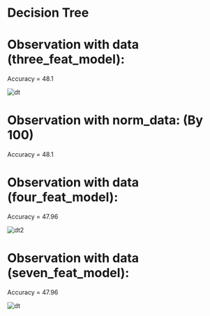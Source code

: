 # Decision Tree


# Observation with data (three_feat_model):

Accuracy = 48.1

![dt](https://user-images.githubusercontent.com/17769945/55828594-64d5d480-5b2a-11e9-9847-9d7764855963.png)


# Observation with norm_data: (By 100)

Accuracy = 48.1

# Observation with data (four_feat_model):

Accuracy = 47.96

![dt2](https://user-images.githubusercontent.com/17769945/55829046-5d62fb00-5b2b-11e9-903f-f17c750769dd.png)


# Observation with data (seven_feat_model):

Accuracy = 47.96

![dt](https://user-images.githubusercontent.com/17769945/55830116-e844f500-5b2d-11e9-963d-8aba778f6e3e.png)


